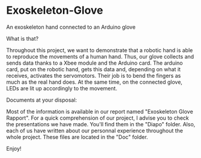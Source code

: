 # Exoskeleton-Glove
An exoskeleton hand connected to an Arduino glove

  What is that?

Throughout this project, we want to demonstrate that a robotic hand is able to reproduce the movements of a human hand. Thus, our glove collects and sends data thanks to a Xbee module and the Arduino card. The arduino card, put on the robotic hand, gets this data and, depending on what it receives, activates the servomotors. Their job is to bend the fingers as much as the real hand does. At the same time, on the connected glove, LEDs are lit up accordingly to the movement.

  Documents at your disposal:
  
Most of the information is available in our report named "Exoskeleton Glove Rapport". For a quick comprehension of our project, I advise you to check the presentations we have made. You'll find them in the "Diapo" folder. Also, each of us have written about our personnal experience throughout the whole project. These files are located in the "Doc" folder.

  Enjoy!
